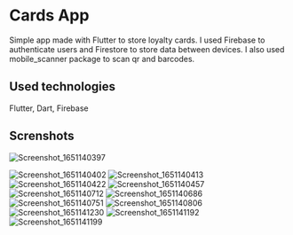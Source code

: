 # Cards App

Simple app made with Flutter to store loyalty cards. I used Firebase to authenticate users and Firestore to store data between devices. I also used mobile_scanner package to scan qr and barcodes.

## Used technologies
Flutter, Dart, Firebase

## Screnshots

![Screenshot_1651140397](https://user-images.githubusercontent.com/77902674/165739784-47f5e898-523a-4bfe-8cec-3f36f9b2d131.png)

![Screenshot_1651140402](https://user-images.githubusercontent.com/77902674/165739798-d2de29f4-6048-4112-a5b7-444d21516a4e.png)
![Screenshot_1651140413](https://user-images.githubusercontent.com/77902674/165739804-036a9f56-439d-4648-87aa-8ff8fd2867ec.png)
![Screenshot_1651140422](https://user-images.githubusercontent.com/77902674/165739806-51eb3cb1-4ce3-4f90-9060-981492878223.png)
![Screenshot_1651140457](https://user-images.githubusercontent.com/77902674/165739814-84611fad-b3c1-430a-9c3d-903384970b00.png)
![Screenshot_1651140712](https://user-images.githubusercontent.com/77902674/165739838-71831820-2d9f-4407-ae66-b8f9a8d5a1b7.png)
![Screenshot_1651140686](https://user-images.githubusercontent.com/77902674/165739868-52c71c09-3b81-4c2f-8d4e-77cedef7f5ca.png)
![Screenshot_1651140751](https://user-images.githubusercontent.com/77902674/165739879-542dc7c4-e291-4906-8935-ce6cf0f3673e.png)
![Screenshot_1651140806](https://user-images.githubusercontent.com/77902674/165739890-8739e652-fd1c-48f4-9db9-e5ae5677f8dc.png)
![Screenshot_1651141230](https://user-images.githubusercontent.com/77902674/165739915-2edf30d4-4d7e-40c0-890b-d9db3c184973.png)
![Screenshot_1651141192](https://user-images.githubusercontent.com/77902674/165739939-0e0d133d-c4ea-4e13-979a-6be15f5adc9f.png)
![Screenshot_1651141199](https://user-images.githubusercontent.com/77902674/165739944-78e90695-252d-4f9a-a172-e8951f5b3fbe.png)
